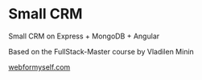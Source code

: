 # Small CRM

Small CRM on Express + MongoDB + Angular

Based on the FullStack-Master course by Vladilen Minin

[webformyself.com](https://webformyself.com/fsnode/?utm_medium=systema&utm_source=nashikursi&utm_campaign=fsnode)